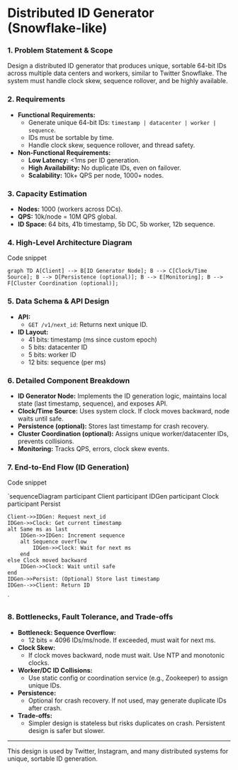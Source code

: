# Distributed ID Generator (Snowflake-like)

### 1. Problem Statement & Scope

Design a distributed ID generator that produces unique, sortable 64-bit IDs across multiple data centers and workers, similar to Twitter Snowflake. The system must handle clock skew, sequence rollover, and be highly available.

### 2. Requirements

- **Functional Requirements:**
    - Generate unique 64-bit IDs: `timestamp | datacenter | worker | sequence`.
    - IDs must be sortable by time.
    - Handle clock skew, sequence rollover, and thread safety.
- **Non-Functional Requirements:**
    - **Low Latency:** <1ms per ID generation.
    - **High Availability:** No duplicate IDs, even on failover.
    - **Scalability:** 10k+ QPS per node, 1000+ nodes.

### 3. Capacity Estimation

- **Nodes:** 1000 (workers across DCs).
- **QPS:** 10k/node = 10M QPS global.
- **ID Space:** 64 bits, 41b timestamp, 5b DC, 5b worker, 12b sequence.

### 4. High-Level Architecture Diagram

Code snippet

`graph TD
    A[Client] --> B[ID Generator Node];
    B --> C[Clock/Time Source];
    B --> D[Persistence (optional)];
    B --> E[Monitoring];
    B --> F[Cluster Coordination (optional)];
`

### 5. Data Schema & API Design

- **API:**
    - `GET /v1/next_id`: Returns next unique ID.
- **ID Layout:**
    - 41 bits: timestamp (ms since custom epoch)
    - 5 bits: datacenter ID
    - 5 bits: worker ID
    - 12 bits: sequence (per ms)

### 6. Detailed Component Breakdown

- **ID Generator Node:** Implements the ID generation logic, maintains local state (last timestamp, sequence), and exposes API.
- **Clock/Time Source:** Uses system clock. If clock moves backward, node waits until safe.
- **Persistence (optional):** Stores last timestamp for crash recovery.
- **Cluster Coordination (optional):** Assigns unique worker/datacenter IDs, prevents collisions.
- **Monitoring:** Tracks QPS, errors, clock skew events.

### 7. End-to-End Flow (ID Generation)

Code snippet

`sequenceDiagram
    participant Client
    participant IDGen
    participant Clock
    participant Persist

    Client->>IDGen: Request next_id
    IDGen->>Clock: Get current timestamp
    alt Same ms as last
        IDGen->>IDGen: Increment sequence
        alt Sequence overflow
            IDGen->>Clock: Wait for next ms
        end
    else Clock moved backward
        IDGen->>Clock: Wait until safe
    end
    IDGen->>Persist: (Optional) Store last timestamp
    IDGen-->>Client: Return ID
`

### 8. Bottlenecks, Fault Tolerance, and Trade-offs

- **Bottleneck: Sequence Overflow:**
    - 12 bits = 4096 IDs/ms/node. If exceeded, must wait for next ms.
- **Clock Skew:**
    - If clock moves backward, node must wait. Use NTP and monotonic clocks.
- **Worker/DC ID Collisions:**
    - Use static config or coordination service (e.g., Zookeeper) to assign unique IDs.
- **Persistence:**
    - Optional for crash recovery. If not used, may generate duplicate IDs after crash.
- **Trade-offs:**
    - Simpler design is stateless but risks duplicates on crash. Persistent design is safer but slower.

---

This design is used by Twitter, Instagram, and many distributed systems for unique, sortable ID generation.
